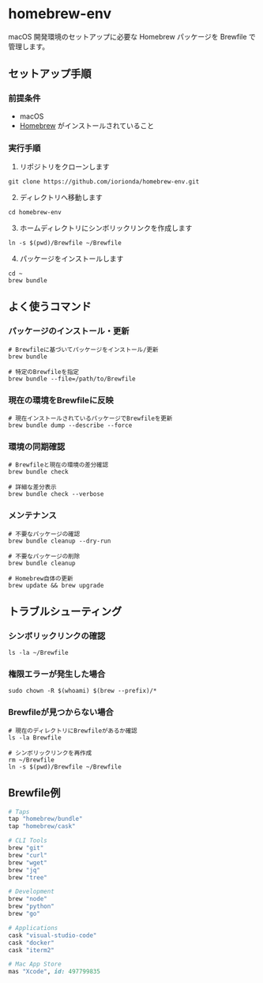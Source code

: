 # homebrew-env

macOS 開発環境のセットアップに必要な Homebrew パッケージを Brewfile で管理します。

## セットアップ手順

### 前提条件

- macOS
- [Homebrew](https://brew.sh/index_ja) がインストールされていること

### 実行手順

1. リポジトリをクローンします  

```shell
git clone https://github.com/iorionda/homebrew-env.git
```

2. ディレクトリへ移動します  

```shell
cd homebrew-env
```

3. ホームディレクトリにシンボリックリンクを作成します

```shell
ln -s $(pwd)/Brewfile ~/Brewfile
```

4. パッケージをインストールします

```shell
cd ~
brew bundle
```

## よく使うコマンド

### パッケージのインストール・更新

```shell
# Brewfileに基づいてパッケージをインストール/更新
brew bundle

# 特定のBrewfileを指定
brew bundle --file=/path/to/Brewfile
```

### 現在の環境をBrewfileに反映

```shell
# 現在インストールされているパッケージでBrewfileを更新
brew bundle dump --describe --force
```

### 環境の同期確認

```shell
# Brewfileと現在の環境の差分確認
brew bundle check

# 詳細な差分表示
brew bundle check --verbose
```

### メンテナンス

```shell
# 不要なパッケージの確認
brew bundle cleanup --dry-run

# 不要なパッケージの削除
brew bundle cleanup

# Homebrew自体の更新
brew update && brew upgrade
```

## トラブルシューティング

### シンボリックリンクの確認

```shell
ls -la ~/Brewfile
```

### 権限エラーが発生した場合

```shell
sudo chown -R $(whoami) $(brew --prefix)/*
```

### Brewfileが見つからない場合

```shell
# 現在のディレクトリにBrewfileがあるか確認
ls -la Brewfile

# シンボリックリンクを再作成
rm ~/Brewfile
ln -s $(pwd)/Brewfile ~/Brewfile
```

## Brewfile例

```ruby
# Taps
tap "homebrew/bundle"
tap "homebrew/cask"

# CLI Tools
brew "git"
brew "curl"
brew "wget"
brew "jq"
brew "tree"

# Development
brew "node"
brew "python"
brew "go"

# Applications
cask "visual-studio-code"
cask "docker"
cask "iterm2"

# Mac App Store
mas "Xcode", id: 497799835
```
